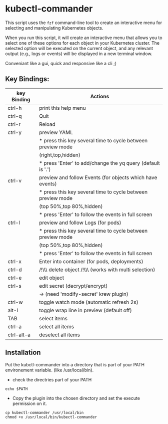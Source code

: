 # kubectl-commander

This script uses the `fzf` command-line tool to create an interactive menu for selecting and manipulating Kubernetes objects.

When you run this script, it will create an interactive menu that allows you to select one of these options for each object in your Kubernetes cluster. The selected option will be executed on the current object, and any relevant output (e.g., logs or events) will be displayed in a new terminal window.

Conveniant like a gui, quick and responsive like a cli ;)

## Key Bindings:

| key Binding     | Actions                                                        |
|-----------------|----------------------------------------------------------------|
| ctrl-h          | print this help menu                                           |
| ctrl-q          | Quit                                                           |
| ctrl-r          | Reload                                                         |
| ctrl-y          | preview YAML                                                   |
|                 | * press this key several time to cycle between preview mode    |
|                 | (right,top,hidden)                                             |
|                 | * press 'Enter' to add/change the yq query (default is '.')    |
| ctrl-v          | preview and follow Events (for objects which have events)      |
|                 | * press this key several time to cycle between preview mode    |
|                 | (top 50%,top 80%,hidden)                                       |
|                 | * press 'Enter' to follow the events in full screen            |
| ctrl-l          | preview and follow Logs (for pods)                             |
|                 | * press this key several time to cycle between preview mode    |
|                 | (top 50%,top 80%,hidden)                                       |
|                 | * press 'Enter' to follow the events in full screen            |
| ctrl-x          | Enter into container (for pods, deployments)                   |
| ctrl-d          | /!\\\\\ delete object /!\\\\\ (works with multi selection)     |
| ctrl-e          | edit object                                                    |
| ctrl-s          | edit secret (decrypt/encrypt)                                  |
|                 | -> (need 'modify-secret' krew plugin)                          |
| ctrl-w          | toggle watch mode (automatic refresh 2s)                       |
| alt-l           | toggle wrap line in preview (default off)                      |
| TAB             | select items                                                   |
| ctrl-a          | select all items                                               |
| ctrl-alt-a      | deselect all items                                             |

## Installation

Put the kubctl-commander into a directory that is part of your PATH environement variable. (like /usr/local/bin).

- check the directries part of your PATH
```
echo $PATH
```

- Copy the plugin into the chosen directory and set the execute permission on it.
```
cp kubectl-commander /usr/local/bin
chmod +x /usr/local/bin/kubectl-commander
```

